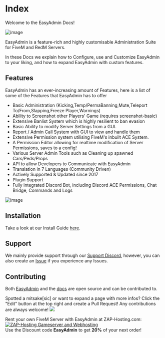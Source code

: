 # Index

Welcome to the EasyAdmin Docs!

![image](https://user-images.githubusercontent.com/13604413/129143671-3ab6a643-faf0-479d-8b97-af71ffb5193c.png)


EasyAdmin is a feature-rich and highly customisable Administration Suite for FiveM and RedM Servers.

In these Docs we explain how to Configure, use and Customize EasyAdmin to your liking, and how to expand EasyAdmin with custom features.

## Features

EasyAdmin has an ever-increasing amount of Features, here is a list of some of the Features that EasyAdmin has to offer

- Basic Administration (Kicking,Temp/PermaBanning,Mute,Teleport To/From,Slapping,Freeze Player,Warnings)
- Ability to Screenshot other Players' Game (requires screenshot-basic)
- Extensive Banlist System which is highly resilient to ban evasion
- Basic Ability to modify Server Settings from a GUI.
- Report / Admin Call System with GUI to view and handle them
- Extensive Permission system utilising FiveM's inbuilt ACE System.
- A Permission Editor allowing for realtime modification of Server Permissions, saves to a config!
- Various Server Admin Tools such as Cleaning up spawned Cars/Peds/Props
- API to allow Developers to Communicate with EasyAdmin
- Translation in 7 Languages (Community Driven)
- Actively Supported & Updated since 2017
- Plugin Support 
- Fully integrated Discord Bot, including Discord ACE Permissions, Chat Bridge, Commands and Logs

![image](https://user-images.githubusercontent.com/13604413/126916981-1680e5ac-e024-467b-aad3-a5a9658449e0.png)



## Installation

Take a look at our Install Guide [here](install.md).

## Support

We mainly provide support through our [Support Discord](https://discord.gg/qq82ZU36XZ), however, you can also create an [Issue](https://github.com/Blumlaut/EasyAdmin/issues/new) if you experience any Issues.


## Contributing

Both [EasyAdmin](https://github.com/Blumlaut/EasyAdmin) and the [docs](https://github.com/Blumlaut/EasyAdmin/tree/master/docs) are open source and can be contributed to.

Spotted a mitsake[sic] or want to expand a page with more infos? Click the "Edit" button at the top right and create a Pull Request! Any contributions are always welcome! ![](https://cdn.discordapp.com/emojis/652536385500086284.png?size=20)


Rent your own FiveM Server with EasyAdmin at ZAP-Hosting.com:
<br>
<a href='https://zap-hosting.com/easyadmin'><img src="https://zap-cdn.com/interface/_images/banner/gameserver/fivem-affiliate-banner-1006x180.png" alt="ZAP-Hosting Gameserver and Webhosting"></a>
<br>
Use the Discount code **EasyAdmin** to get **20%** of your next order!
